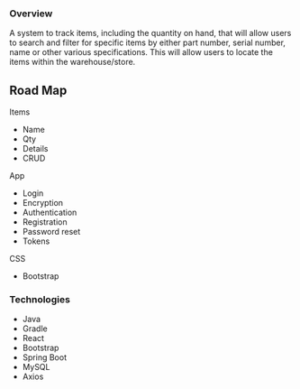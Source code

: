 ### Overview

A system to track items, including the quantity on hand, that will allow users to search and filter for specific items by either part number, serial number, name or other various specifications. This will allow users to locate the items within the warehouse/store.


## Road Map

Items

- Name
- Qty 
- Details  
- CRUD
<!-- 
- Category
- location
- Images
- Unique categories
- Cost
- Sale price
- Filter
- Brand
- Search
-->

App

- Login
- Encryption
- Authentication
- Registration
- Password reset
- Tokens

CSS

- Bootstrap
<!-- RWD -->

### Technologies

- Java
- Gradle
- React
- Bootstrap
- Spring Boot
- MySQL
- Axios
